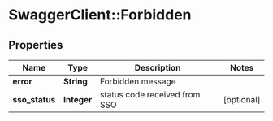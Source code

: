 # SwaggerClient::Forbidden

## Properties
Name | Type | Description | Notes
------------ | ------------- | ------------- | -------------
**error** | **String** | Forbidden message | 
**sso_status** | **Integer** | status code received from SSO | [optional] 


